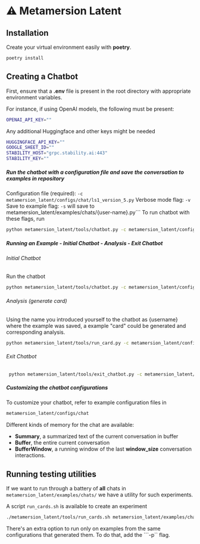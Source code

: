 # ⚠️ Metamersion Latent

## Installation
Create your virtual environment easily with **poetry**.
```bash
poetry install
```

## Creating a Chatbot
First, ensure that a **.env** file is present in the root directory with appropriate environment variables.

For instance, if using OpenAI models, the following must be present:
```bash
OPENAI_API_KEY=""
```
Any additional Huggingface and other keys might be needed
```bash
HUGGINGFACE_API_KEY=""
GOOGLE_SHEET_ID=""
STABILITY_HOST="grpc.stability.ai:443"
STABILITY_KEY=""
```

##### Run the chatbot with a configuration file and save the conversation to examples in repository
Configuration file (required): ```-c  metamersion_latent/configs/chat/ls1_version_5.py```
Verbose mode flag: ```-v```
Save to example flag: ```-s```
will save to metamersion_latent/examples/chats/{user-name}.py```
To run chatbot with these flags, run
```bash 
python metamersion_latent/tools/chatbot.py -c metamersion_latent/configs/chat/ls1_version_5.py -v -s
```

##### Running an Example - Initial Chatbot - Analysis - Exit Chatbot

###### Initial Chatbot
Run the chatbot
```bash 
python metamersion_latent/tools/chatbot.py -c metamersion_latent/configs/chat/ls1_version_6.py -s
```
###### Analysis (generate card)
Using the name you introduced yourself to the chatbot as {username} where the example was saved, a example "card" could be generated and corresponding analysis.

```bash 
python metamersion_latent/tools/run_card.py -c metamersion_latent/configs/chat/ls1_version_6.py -e metamersion_latent/examples/chats/{username}.yaml -o {OUTPUT_DIRECTORY}
```
###### Exit Chatbot
```bash 
 python metamersion_latent/tools/exit_chatbot.py -c metamersion_latent/configs/chat/ls1_version_6.py -a {PATH_TO_ANALYSIS_YAML_OUTPUT} -v -s
```

##### Customizing the chatbot configurations
To customize your chatbot, refer to example configuration files in
```bash
metamersion_latent/configs/chat
```
Different kinds of memory for the chat are available:
* **Summary**, a summarized text of the current conversation in buffer
* **Buffer**, the entire current conversation
* **BufferWindow**, a running window of the last **window_size** conversation interactions.

## Running testing utilities
If we want to run through a battery of __all__ chats in ```metamersion_latent/examples/chats/``` we have a utility for such experiments.

A script ```run_cards.sh``` is available to create an experiment

```bash
./metamersion_latent/tools/run_cards.sh metamersion_latent/examples/chats/ metamersion_latent/configs/chat/ls1_version_4.py data/ls1_version_4
```
There's an extra option to run only on examples from the same configurations that generated them.
To do that, add the ```-p`` flag.



